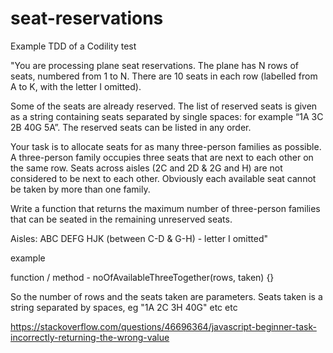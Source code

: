 # seat-reservations
Example TDD of a Codility test

"You are processing plane seat reservations. The plane has N rows of seats, numbered from 1 to N. There are 10 seats in each row (labelled from A to K, with the letter I omitted).

Some of the seats are already reserved. The list of reserved seats is given as a string containing seats separated by single spaces: for example “1A 3C 2B 40G 5A”. The reserved seats can be listed in any order.

Your task is to allocate seats for as many three-person families as possible. A three-person family occupies three seats that are next to each other on the same row. Seats across aisles (2C and 2D & 2G and H) are not considered to be next to each other. Obviously each available seat cannot be taken by more than one family.

Write a function that returns the maximum number of three-person families that can be seated in the remaining unreserved seats.

Aisles: ABC DEFG HJK (between C-D & G-H) - letter I omitted"

example

function / method - noOfAvailableThreeTogether(rows, taken) {}

So the number of rows and the seats taken are parameters. Seats taken is a string separated by spaces, eg "1A 2C 3H 40G" etc etc 

https://stackoverflow.com/questions/46696364/javascript-beginner-task-incorrectly-returning-the-wrong-value

